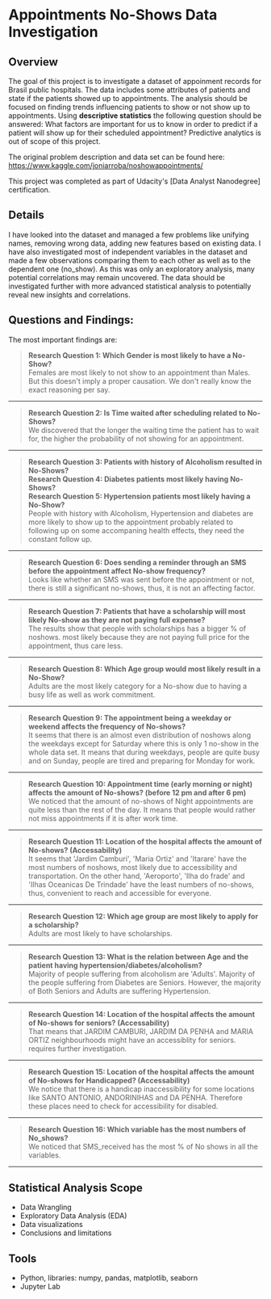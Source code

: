# Appointments No-Shows Data Investigation

## Overview
The goal of this project is to investigate a dataset of appoinment records for Brasil public hospitals. The data includes some attributes of patients and state if the patients showed up to appointments. 
The analysis should be focused on finding trends influencing patients to show or not show up to appointments. 
Using **descriptive statistics** the following question should be answered: What factors are important for us to know in order to predict if a patient will show up for their scheduled appointment? Predictive analytics is out of scope of this project.

The original problem description and data set can be found here: https://www.kaggle.com/joniarroba/noshowappointments/

This project was completed as part of Udacity's [Data Analyst Nanodegree] certification.

## Details
I have looked into the dataset and managed a few problems like unifying names, removing wrong data, adding new features based on existing data. I have also investigated most of independent variables in the dataset and made a few observations comparing them to each other as well as to the dependent one (no_show). As this was only an exploratory analysis, many potential correlations may remain uncovered. The data should be investigated further with more advanced statistical analysis to potentially reveal new insights and correlations.


## Questions and Findings:

The most important findings are:

>**Research Question 1: Which Gender is most likely to have a No-Show?**<br>
Females are most likely to not show to an appointment than Males. But this doesn't imply a proper causation. We don't really know the exact reasoning per say.<br>
******************************************************************************************************************************** 

>**Research Question 2: Is Time waited after scheduling related to No-Shows?**<br>
We discovered that the longer the waiting time the patient has to wait for, the higher the probability of not showing for an appointment.<br> 
********************************************************************************************************************************
>**Research Question 3: Patients with history of Alcoholism resulted in No-Shows?**<br>
>**Research Question 4: Diabetes patients most likely having No-Shows?**<br>
>**Research Question 5: Hypertension patients most likely having a No-Show?**<br>
People with history with Alcoholism, Hypertension and diabetes are more likely to show up to the appointment probably related to following up on some accompaning health effects, they need the constant follow up.<br>
********************************************************************************************************************************
>**Research Question 6: Does sending a reminder through an SMS before the appointment affect No-show frequency?**<br>
Looks like whether an SMS was sent before the appointment or not, there is still a significant no-shows, thus, it is not an affecting factor.<br>
********************************************************************************************************************************
>**Research Question 7: Patients that have a scholarship will most likely No-show as they are not paying full expense?**<br>
The results show that people with scholarships has a bigger % of noshows. most likely because they are not paying full price for the appointment, thus care less.<br>
********************************************************************************************************************************
>**Research Question 8: Which Age group would most likely result in a No-Show?**<br>
Adults are the most likely category for a No-show due to having a busy life as well as work commitment.<br>
********************************************************************************************************************************
>**Research Question 9: The appointment being a weekday or weekend affects the frequency of No-shows?**<br>
It seems that there is an almost even distribution of noshows along the weekdays except for Saturday where this is only 1 no-show in the whole data set. It means that during weekdays, people are quite busy and on Sunday, people are tired and preparing for Monday for work.<br>
********************************************************************************************************************************
>**Research Question 10: Appointment time (early morning or night) affects the amount of No-shows? (before 12 pm and after 6 pm)**<br>
We noticed that the amount of no-shows of Night appointments are quite less than the rest of the day. It means that people would rather not miss appointments if it is after work time. <br>
********************************************************************************************************************************
>**Research Question 11: Location of the hospital affects the amount of No-shows? (Accessability)**<br>
It seems that 'Jardim Camburi', 'Maria Ortiz' and 'Itarare' have the most numbers of noshows, most likely due to accessibility and transportation.
On the other hand, 'Aeroporto', 'Ilha do frade' and 'Ilhas Oceanicas De Trindade' have the least numbers of no-shows, thus, convenient to reach and accessible for everyone.<br>
********************************************************************************************************************************
>**Research Question 12: Which age group are most likely to apply for a scholarship?**<br>
Adults are most likely to have scholarships.<br>
********************************************************************************************************************************
>**Research Question 13: What is the relation between Age and the patient having hypertension/diabetes/alcoholism?**<br>
Majority of people suffering from alcoholism are 'Adults'. Majority of the people suffering from Diabetes are Seniors. However, the majority of Both Seniors and Adults are suffering Hypertension.<br>
********************************************************************************************************************************
>**Research Question 14: Location of the hospital affects the amount of No-shows for seniors? (Accessability)**<br>
That means that JARDIM CAMBURI, JARDIM DA PENHA and MARIA ORTIZ neighbourhoods might have an accessiblity for seniors. requires further investigation.<br>
********************************************************************************************************************************
>**Research Question 15: Location of the hospital affects the amount of No-shows for Handicapped? (Accessability)**<br>
We notice that there is a handicap inaccessibility for some locations like SANTO ANTONIO, ANDORINIHAS and DA PENHA. Therefore these places need to check for accessibility for disabled.<br>
********************************************************************************************************************************
>**Research Question 16: Which variable has the most numbers of No_shows?**<br>
We noticed that SMS_received has the most % of No shows in all the variables.<br>
********************************************************************************************************************************



## Statistical Analysis Scope
- Data Wrangling
- Exploratory Data Analysis (EDA)
- Data visualizations
- Conclusions and limitations

## Tools
- Python, libraries: numpy, pandas, matplotlib, seaborn
- Jupyter Lab
